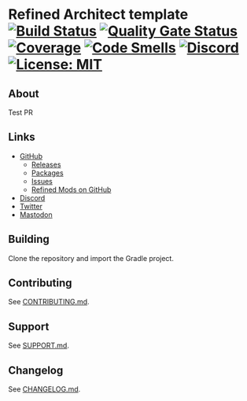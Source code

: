# Refined Architect template [![Build Status](https://github.com/refinedmods/refinedarchitect-template/actions/workflows/build.yml/badge.svg?branch=develop)](https://github.com/refinedmods/refinedarchitect-template/actions/workflows/build.yml) [![Quality Gate Status](https://sonarcloud.io/api/project_badges/measure?project=refinedmods_refinedarchitect-template&metric=alert_status)](https://sonarcloud.io/summary/new_code?id=refinedmods_refinedarchitect-template) [![Coverage](https://sonarcloud.io/api/project_badges/measure?project=refinedmods_refinedarchitect-template&metric=coverage)](https://sonarcloud.io/summary/new_code?id=refinedmods_refinedarchitect-template) [![Code Smells](https://sonarcloud.io/api/project_badges/measure?project=refinedmods_refinedarchitect-template&metric=code_smells)](https://sonarcloud.io/summary/new_code?id=refinedmods_refinedarchitect-template) [![Discord](https://img.shields.io/discord/342942776494653441)](https://discordapp.com/invite/VYzsydb) [![License: MIT](https://img.shields.io/badge/License-MIT-yellow.svg)](LICENSE.md)

## About

Test PR

## Links

- [GitHub](https://github.com/refinedmods/refinedarchitect-template)
    - [Releases](https://github.com/refinedmods/refinedarchitect-template/releases)
    - [Packages](https://github.com/refinedmods/refinedarchitect-template/packages)
    - [Issues](https://github.com/refinedmods/refinedarchitect-template/issues)
    - [Refined Mods on GitHub](https://github.com/refinedmods)
- [Discord](https://discordapp.com/invite/VYzsydb)
- [Twitter](https://twitter.com/refinedmods)
- [Mastodon](https://anvil.social/@refinedmods)

## Building

Clone the repository and import the Gradle project.

## Contributing

See [CONTRIBUTING.md](.github/CONTRIBUTING.md).

## Support

See [SUPPORT.md](.github/SUPPORT.md).

## Changelog

See [CHANGELOG.md](CHANGELOG.md).
